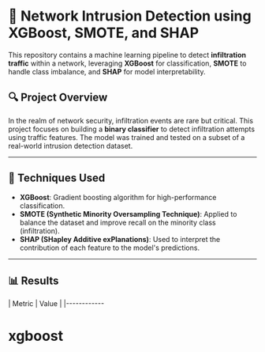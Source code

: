 # 🚨 Network Intrusion Detection using XGBoost, SMOTE, and SHAP

This repository contains a machine learning pipeline to detect **infiltration traffic** within a network, leveraging **XGBoost** for classification, **SMOTE** to handle class imbalance, and **SHAP** for model interpretability.

## 🔍 Project Overview

In the realm of network security, infiltration events are rare but critical. This project focuses on building a **binary classifier** to detect infiltration attempts using traffic features. The model was trained and tested on a subset of a real-world intrusion detection dataset.

---

## 🧪 Techniques Used

- **XGBoost**: Gradient boosting algorithm for high-performance classification.
- **SMOTE (Synthetic Minority Oversampling Technique)**: Applied to balance the dataset and improve recall on the minority class (infiltration).
- **SHAP (SHapley Additive exPlanations)**: Used to interpret the contribution of each feature to the model's predictions.

---

## 📊 Results

| Metric     | Value |
|------------
# xgboost
